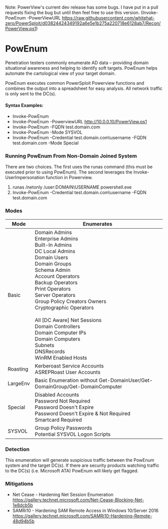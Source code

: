 Note: PowerView's current dev release has some bugs. I have put in a pull requests fixing the bug but until then feel free to use this version. (Invoke-PowEnum -PowerViewURL https://raw.githubusercontent.com/whitehat-zero/PowerSploit/d03824424349192a6e5e1b275a220718e6128ab7/Recon/PowerView.ps1)

# PowEnum

Penetration testers commonly enumerate AD data – providing domain situational awareness and helping to identify soft targets.  PowEnum helps automate the cartological view of your target domain.

PowEnum executes common PowerSploit Powerview functions and combines the output into a spreadsheet for easy analysis. All network traffic is only sent to the DC(s).

#### Syntax Examples:
  - Invoke-PowEnum
  - Invoke-PowEnum -PowerviewURL http://10.0.0.10/PowerView.ps1
  - Invoke-PowEnum -FQDN test.domain.com
  - Invoke-PowEnum -Mode SYSVOL
  - Invoke-PowEnum -Credential test.domain.com\username -FQDN test.domain.com -Mode Special

### Running PowEnum From Non-Domain Joined System
There are two choices. The first uses the runas command (this must be executed prior to using PowEnum). The second leverages the Invoke-UserImpersonation function in Powerview.
1) runas /netonly /user:DOMAIN\USERNAME powershell.exe
2) Invoke-PowEnum -Credential test.domain.com\username -FQDN test.domain.com

### Modes

| Mode | Enumerates |
| ------ | ------ |
| Basic | Domain Admins<br>Enterprise Admins<br>Built-In Admins<br>DC Local Admins<br>Domain Users<br>Domain Groups<br>Schema Admin<br>Account Operators<br>Backup Operators<br>Print Operators<br>Server Operators<br>Group Policy Creators Owners<br>Cryptographic Operators<br><br>All [DC Aware] Net Sessions<br>Domain Controllers<br>Domain Computer IPs<br>Domain Computers<br>Subnets<br>DNSRecords<br>WinRM Enabled Hosts |
| Roasting | Kerberoast Service Accounts<br>ASREPRoast User Accounts |
| LargeEnv | Basic Enumeration without Get-DomainUser/Get-DomainGroup/Get-DomainComputer |
| Special | Disabled Accounts<br>Password Not Required<br>Password Doesn't Expire<br>Password Doesn't Expire & Not Required <br>Smartcard Required |
| SYSVOL | Group Policy Passwords<br>Potential SYSVOL Logon Scripts|

### Detection
This enumeration will generate suspicious traffic between the PowEnum system and the target DC(s). If there are security products watching traffic to the DC(s) (i.e. Microsoft ATA) PowEnum will likely get flagged.

### Mitigations
  - Net Cease - Hardening Net Session Enumeration
https://gallery.technet.microsoft.com/Net-Cease-Blocking-Net-1e8dcb5b
  - SAMRi10 - Hardening SAM Remote Access in Windows 10/Server 2016
https://gallery.technet.microsoft.com/SAMRi10-Hardening-Remote-48d94b5b
